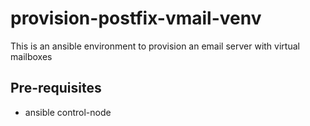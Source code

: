 # provision-postfix-vmail-venv

This is an ansible environment to provision an email server with virtual mailboxes

## Pre-requisites

* ansible control-node
